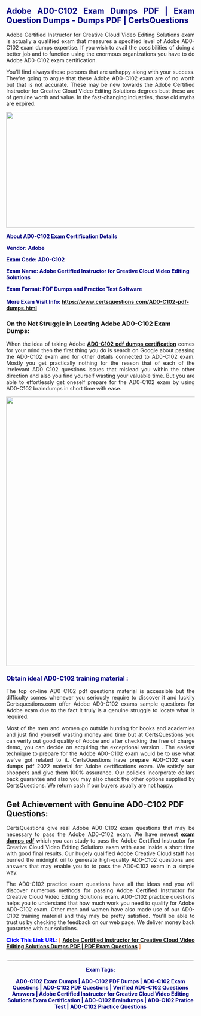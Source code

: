 <h2 style="text-align: justify;"><span style="color: #000080;">Adobe AD0-C102 Exam Dumps PDF | Exam Question Dumps - Dumps PDF | CertsQuestions</span></h2>
<p style="text-align: justify;">Adobe Certified Instructor for Creative Cloud Video Editing Solutions exam is actually a qualified exam that measures a specified level of Adobe  AD0-C102 exam dumps expertise. If you wish to avail the possibilities of doing a better job and to function using the enormous organizations you have to do Adobe AD0-C102 exam certification.</p>
<p style="text-align: justify;">You'll find always these persons that are unhappy along with your success. They're going to argue that these Adobe  AD0-C102 exam are of no worth but that is not accurate. These may be new towards the Adobe Certified Instructor for Creative Cloud Video Editing Solutions degrees bust these are of genuine worth and value. In the fast-changing industries, those old myths are expired.</p>
<p><img style="display: block; margin-left: auto; margin-right: auto;" src="https://i.imgur.com/eaP4ae9.png" width="840" height="310" /></p>
<p><span style="color: #000080;"><strong>About AD0-C102 Exam Certification Details</strong></span></p>
<p><span style="color: #000080;"><strong>Vendor: Adobe<br /></strong></span></p>
<p><span style="color: #000080;"><strong>Exam Code: AD0-C102</strong></span></p>
<p><span style="color: #000080;"><strong>Exam Name: Adobe Certified Instructor for Creative Cloud Video Editing Solutions</strong></span></p>
<p><span style="color: #000080;"><strong>Exam Format: PDF Dumps and Practice Test Software<br /><br />More Exam Visit Info: <span style="color: #ff6600;"><a href="https://www.certsquestions.com/AD0-C102-pdf-dumps.html">https://www.certsquestions.com/AD0-C102-pdf-dumps.html</a></span></strong></span></p>
<h3>On the Net Struggle in Locating Adobe AD0-C102 Exam Dumps:</h3>
<p style="text-align: justify;">When the idea of taking Adobe <a href="https://www.certsquestions.com/AD0-C102-pdf-dumps.html"><strong> AD0-C102 pdf dumps certification</strong></a> comes for your mind then the first thing you do is search on Google about passing the AD0-C102 exam and for other details connected to AD0-C102 exam. Mostly you get practically nothing for the reason that of each of the irrelevant AD0 C102 questions issues that mislead you within the other direction and also you find yourself wasting your valuable time. But you are able to effortlessly get oneself prepare for the AD0-C102 exam by using AD0-C102 braindumps in short time with ease.</p>
<p><a href="https://www.certsquestions.com/AD0-C102-pdf-dumps.html"><img style="display: block; margin-left: auto; margin-right: auto;" src="https://i.imgur.com/pxhoKQ2.png" width="720" /></a></p>
<h3><span style="color: #000080;">Obtain ideal  AD0-C102 training material :</span></h3>
<p style="text-align: justify;">The top on-line AD0 C102 pdf questions material is accessible but the difficulty comes whenever you seriously require to discover it and luckily Certsquestions.com offer Adobe AD0-C102 exams sample questions for Adobe  exam due to the fact it truly is a genuine struggle to locate what is required.</p>
<p style="text-align: justify;">Most of the men and women go outside hunting for books and academies and just find yourself wasting money and time but at CertsQuestions you can verify out good quality of Adobe  and after checking the free of charge demo, you can decide on acquiring the exceptional version . The easiest technique to prepare for the Adobe AD0-C102 exam would be to use what we've got related to it. CertsQuestions have <span style="color: #000000;">prepare AD0-C102 exam dumps pdf 2022</span> material for Adobe certifications exam. We satisfy our shoppers and give them 100% assurance. Our policies incorporate dollars back guarantee and also you may also check the other options supplied by CertsQuestions. We return cash if our buyers usually are not happy.</p>
<h2>Get Achievement with Genuine AD0-C102 PDF Questions:</h2>
<p style="text-align: justify;">CertsQuestions give real Adobe AD0-C102 exam questions that may be necessary to pass the Adobe  AD0-C102 exam. We have newest<strong>&nbsp;<a href="https://www.certsquestions.com/">exam dumps pdf</a></strong>&nbsp;which you can study to pass the Adobe Certified Instructor for Creative Cloud Video Editing Solutions exam with ease inside a short time with good final results. Our hugely qualified Adobe Creative Cloud staff has burned the midnight oil to generate high-quality AD0-C102 questions and answers that may enable you to to pass the AD0-C102 exam in a simple way.</p>
<p style="text-align: justify;">The AD0-C102 practice exam questions have all the ideas and you will discover numerous methods for passing Adobe Certified Instructor for Creative Cloud Video Editing Solutions exam. AD0-C102 practice questions helps you to understand that how much work you need to qualify for Adobe  AD0-C102 exam. Other men and women have also made use of our AD0-C102 training material and they may be pretty satisfied. You'll be able to trust us by checking the feedback on our web page. We deliver money back guarantee with our solutions.</p>
<p style="text-align: justify;"><span style="color: #0000ff;"><strong>Click This Link URL</strong>:</span> <span style="color: #ff6600;">[ <strong><a href="https://www.certsquestions.com/adobe-creative-cloud-certification.html">Adobe Certified Instructor for Creative Cloud Video Editing Solutions Dumps PDF | PDF Exam Questions</a></strong> ]</span></p>
<p style="text-align: center;">______________________________________________________________________________</p>
<p style="text-align: center;"><span style="color: #000080;"><strong>Exam Tags:</strong></span></p>
<p style="text-align: center;"><span style="color: #000080;"><strong>AD0-C102 Exam Dumps | AD0-C102 PDF Dumps | AD0-C102 Exam Questions | AD0-C102 PDF Questions | Verified AD0-C102 Questions Answers | Adobe Certified Instructor for Creative Cloud Video Editing Solutions Exam Certification | AD0-C102 Braindumps | AD0-C102 Pratice Test | AD0-C102 Practice Questions</strong></span></p>
